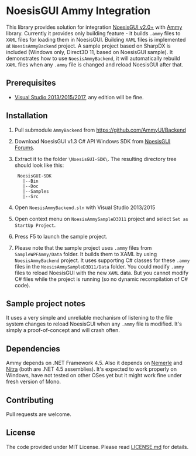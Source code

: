NoesisGUI Ammy Integration
=============
This library provides solution for integration [NoesisGUI v2.0+](http://noesisengine.com) with [Ammy](http://ammyui.com) library.
Currently it provides only building feature - it builds `.ammy` files to `XAML` files for loading them in NoesisGUI.
Building `XAML` files is implemented at `NoesisAmmyBackend` project.
A sample project based on SharpDX is included (Windows only, Direct3D 11, based on NoesisGUI sample). It demonstrates how to use `NoesisAmmyBackend`, it will automatically rebuild `XAML` files when any `.ammy` file is changed and reload NoesisGUI after that.

Prerequisites
-----
* [Visual Studio 2013/2015/2017](https://www.visualstudio.com/), any edition will be fine.

Installation
-----
1. Pull submodule `AmmyBackend` from https://github.com/AmmyUI/Backend
2. Download NoesisGUI v1.3 C# API Windows SDK from [NoesisGUI Forums](http://www.noesisengine.com/forums).
3. Extract it to the folder `\NoesisGUI-SDK\`. The resulting directory tree should look like this:
        
        NoesisGUI-SDK          
          |--Bin
          |--Doc
          |--Samples
          |--Src
        
4. Open `NoesisAmmyBackend.sln` with Visual Studio 2013/2015   
5. Open context menu on `NoesisAmmySampleD3D11` project and select `Set as StartUp Project`.
6. Press F5 to launch the sample project.
7. Please note that the sample project uses `.ammy` files from `SampleWPFAmmy/Data` folder. It builds them to XAML by using `NoesisAmmyBackend` project. It uses supporting C# classes for these `.ammy` files in the `NoesisAmmySampleD3D11/Data` folder. You could modify `.ammy` files to reload NoesisGUI with the new `XAML` data. But you cannot modify C# files while the project is running (so no dynamic recompilation of C# code).

Sample project notes
-----
It uses a very simple and unreliable mechanism of listening to the file system changes to reload NoesisGUI when any `.ammy` file is modified. It's simply a proof-of-concept and will crash often.

Dependencies
-----
Ammy depends on .NET Framework 4.5. Also it depends on [Nemerle](http://nemerle.com) and [Nitra](https://github.com/rsdn/nitra) (both are .NET 4.5 assemblies). It's expected to work properly on Windows, have not tested on other OSes yet but it might work fine under fresh version of Mono.

Contributing
-----
Pull requests are welcome.

License
-----
The code provided under MIT License. Please read [LICENSE.md](LICENSE.md) for details.
